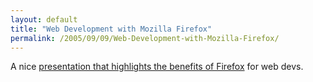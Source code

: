 ```yaml
---
layout: default
title: "Web Development with Mozilla Firefox"
permalink: /2005/09/09/Web-Development-with-Mozilla-Firefox/
---
```


A nice <a href="http://lesliefranke.com/sandbox/presentations/firefoxwdev/firefoxwdev.htm" target="_blank">presentation that highlights the benefits of Firefox</a> for web devs.<br/>